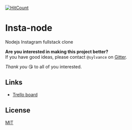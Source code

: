 [![HitCount](http://hits.dwyl.io/Sylvance/insta-node.svg)](http://hits.dwyl.io/Sylvance/insta-node)
# Insta-node
Nodejs Instagram fullstack clone

**Are you interested in making this project better?**  
If you have good ideas, please contact `@sylvance` on [Gitter](https://gitter.im/mochajs/mocha).

*Thank you* :kissing_heart: to all of you interested.

## Links

  - [Trello board](https://trello.com/b/7Cq7NTTS/insta-node)

## License

[MIT](LICENSE)